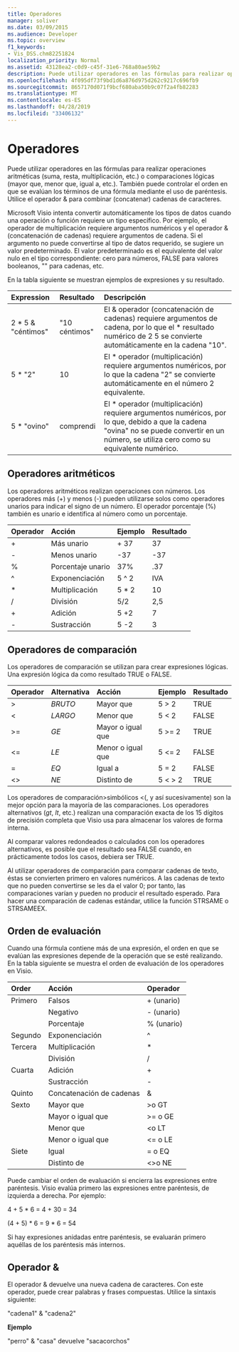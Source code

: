 ```yaml
---
title: Operadores
manager: soliver
ms.date: 03/09/2015
ms.audience: Developer
ms.topic: overview
f1_keywords:
- Vis_DSS.chm82251824
localization_priority: Normal
ms.assetid: 43128ea2-c0d9-c45f-31e6-768a80ae59b2
description: Puede utilizar operadores en las fórmulas para realizar operaciones aritméticas (suma, resta, multiplicación, etc.) o comparaciones lógicas (mayor que, menor que, igual a, etc.). También puede controlar el orden en que se evalúan los términos de una fórmula mediante el uso de paréntesis. Utilice el operador & para combinar (concatenar) cadenas de caracteres.
ms.openlocfilehash: 4f095df73f9bd1d6a876d975d262c9217c696fb9
ms.sourcegitcommit: 8657170d071f9bcf680aba50b9c07f2a4fb82283
ms.translationtype: MT
ms.contentlocale: es-ES
ms.lasthandoff: 04/28/2019
ms.locfileid: "33406132"
---
```

# <a name="about-operators"></a>Operadores

Puede utilizar operadores en las fórmulas para realizar operaciones aritméticas (suma, resta, multiplicación, etc.) o comparaciones lógicas (mayor que, menor que, igual a, etc.). También puede controlar el orden en que se evalúan los términos de una fórmula mediante el uso de paréntesis. Utilice el operador & para combinar (concatenar) cadenas de caracteres.
  
Microsoft Visio intenta convertir automáticamente los tipos de datos cuando una operación o función requiere un tipo específico. Por ejemplo, el operador de multiplicación requiere argumentos numéricos y el operador & (concatenación de cadenas) requiere argumentos de cadena. Si el argumento no puede convertirse al tipo de datos requerido, se sugiere un valor predeterminado. El valor predeterminado es el equivalente del valor nulo en el tipo correspondiente: cero para números, FALSE para valores booleanos, "" para cadenas, etc.
  
En la tabla siguiente se muestran ejemplos de expresiones y su resultado.
  
|**Expression**|**Resultado**|**Descripción**|
|:-----|:-----|:-----|
| 2 \* 5 &amp; "céntimos"  <br/> | "10 céntimos"  <br/> | El &amp; operador (concatenación de cadenas) requiere argumentos de cadena, por lo que el \* resultado numérico de 2 5 se convierte automáticamente en la cadena "10".  <br/> |
| 5 \* "2"  <br/> | 10   <br/> | El \* operador (multiplicación) requiere argumentos numéricos, por lo que la cadena "2" se convierte automáticamente en el número 2 equivalente.  <br/> |
| 5 \* "ovino"  <br/> | comprendi  <br/> | El \* operador (multiplicación) requiere argumentos numéricos, por lo que, debido a que la cadena "ovina" no se puede convertir en un número, se utiliza cero como su equivalente numérico.  <br/> |
   
## <a name="arithmetic-operators"></a>Operadores aritméticos

Los operadores aritméticos realizan operaciones con números. Los operadores más (+) y menos (-) pueden utilizarse solos como operadores unarios para indicar el signo de un número. El operador porcentaje (%) también es unario e identifica al número como un porcentaje.
  
|**Operador**|**Acción**|**Ejemplo**|**Resultado**|
|:-----|:-----|:-----|:-----|
| +  <br/> | Más unario  <br/> | + 37  <br/> | 37  <br/> |
| -  <br/> | Menos unario  <br/> | -37  <br/> | -37  <br/> |
| %  <br/> | Porcentaje unario  <br/> | 37%  <br/> | .37  <br/> |
| ^  <br/> | Exponenciación  <br/> | 5 ^ 2  <br/> | IVA  <br/> |
| \*  <br/> | Multiplicación  <br/> | 5 \* 2  <br/> | 10   <br/> |
| /  <br/> | División  <br/> | 5/2  <br/> | 2,5  <br/> |
| +  <br/> | Adición  <br/> | 5 +2  <br/> | 7   <br/> |
| -  <br/> | Sustracción  <br/> | 5 -2  <br/> | 3  <br/> |
   
## <a name="comparison-operators"></a>Operadores de comparación

Los operadores de comparación se utilizan para crear expresiones lógicas. Una expresión lógica da como resultado TRUE o FALSE.
  
|**Operador**|**Alternativa**|**Acción**|**Ejemplo**|**Resultado**|
|:-----|:-----|:-----|:-----|:-----|
| \>  <br/> | _BRUTO_  <br/> | Mayor que  <br/> | 5 \> 2  <br/> | TRUE  <br/> |
| \<  <br/> | _LARGO_  <br/> | Menor que  <br/> | 5 \< 2  <br/> | FALSE  <br/> |
| \>=  <br/> | _GE_  <br/> | Mayor o igual que  <br/> | 5 \>= 2  <br/> | TRUE  <br/> |
| \<=  <br/> | _LE_  <br/> | Menor o igual que  <br/> | 5 \<= 2  <br/> | FALSE  <br/> |
| =  <br/> | _EQ_  <br/> | Igual a  <br/> | 5 = 2  <br/> | FALSE  <br/> |
| \<\>  <br/> | _NE_  <br/> | Distinto de  <br/> | 5 \< \> 2  <br/> | TRUE  <br/> |
   
Los operadores de comparación\>simbólicos \<(, y así sucesivamente) son la mejor opción para la mayoría de las comparaciones. Los operadores alternativos (_gt_, _lt_, etc.) realizan una comparación exacta de los 15 dígitos de precisión completa que Visio usa para almacenar los valores de forma interna.
  
Al comparar valores redondeados o calculados con los operadores alternativos, es posible que el resultado sea FALSE cuando, en prácticamente todos los casos, debiera ser TRUE.
  
Al utilizar operadores de comparación para comparar cadenas de texto, éstas se convierten primero en valores numéricos. A las cadenas de texto que no pueden convertirse se les da el valor 0; por tanto, las comparaciones varían y pueden no producir el resultado esperado. Para hacer una comparación de cadenas estándar, utilice la función STRSAME o STRSAMEEX.
  
## <a name="order-of-evaluation"></a>Orden de evaluación

Cuando una fórmula contiene más de una expresión, el orden en que se evalúan las expresiones depende de la operación que se esté realizando. En la tabla siguiente se muestra el orden de evaluación de los operadores en Visio.
  
|**Order**|**Acción**|**Operador**|
|:-----|:-----|:-----|
|Primero  <br/> |Falsos  <br/> |+ (unario)  <br/> |
||Negativo  <br/> |- (unario)  <br/> |
||Porcentaje  <br/> |% (unario)  <br/> |
|Segundo  <br/> |Exponenciación  <br/> |^  <br/> |
|Tercera  <br/> |Multiplicación  <br/> |\*  <br/> |
||División  <br/> |/  <br/> |
|Cuarta  <br/> |Adición  <br/> |+  <br/> |
||Sustracción  <br/> |-  <br/> |
|Quinto  <br/> |Concatenación de cadenas  <br/> |&amp;  <br/> |
|Sexto  <br/> |Mayor que  <br/> |\>o GT  <br/> |
||Mayor o igual que  <br/> |\>= o GE  <br/> |
||Menor que  <br/> |\<o LT  <br/> |
||Menor o igual que  <br/> |\<= o LE  <br/> |
|Siete  <br/> |Igual  <br/> |= o EQ  <br/> |
||Distinto de  <br/> |\<\>o NE  <br/> |
   
Puede cambiar el orden de evaluación si encierra las expresiones entre paréntesis. Visio evalúa primero las expresiones entre paréntesis, de izquierda a derecha. Por ejemplo:
  
4 + 5 \* 6 = 4 + 30 = 34
  
(4 + 5) \* 6 = 9 \* 6 = 54
  
Si hay expresiones anidadas entre paréntesis, se evaluarán primero aquéllas de los paréntesis más internos.
  
## <a name="ampersand-operator"></a>Operador &

El operador & devuelve una nueva cadena de caracteres. Con este operador, puede crear palabras y frases compuestas. Utilice la sintaxis siguiente:
  
"cadena1" &amp; "cadena2"
  
 **Ejemplo**
  
"perro" &amp; "casa" devuelve "sacacorchos"
  

